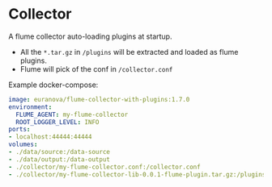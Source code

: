 # Collector

 A flume collector auto-loading plugins at startup.

* All the `*.tar.gz` in `/plugins` will be extracted and loaded as flume plugins.
* Flume will pick of the conf in `/collector.conf`

 Example docker-compose:

 ```yml
 image: euranova/flume-collector-with-plugins:1.7.0
 environment:
   FLUME_AGENT: my-flume-collector
   ROOT_LOGGER_LEVEL: INFO
 ports:
 - localhost:44444:44444
 volumes:
 - ./data/source:/data-source
 - ./data/output:/data-output
 - ./collector/my-flume-collector.conf:/collector.conf
 - ./collector/my-flume-collector-lib-0.0.1-flume-plugin.tar.gz:/plugins/my-flume-collector-lib-0.0.1-flume-plugin.tar.gz
 ```

